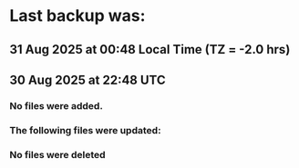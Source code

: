 # Last backup was:
## 31 Aug 2025 at 00:48 Local Time (TZ = -2.0 hrs)  
## 30 Aug 2025 at 22:48 UTC 

### No files were added.

### The following files were updated:

### No files were deleted 
